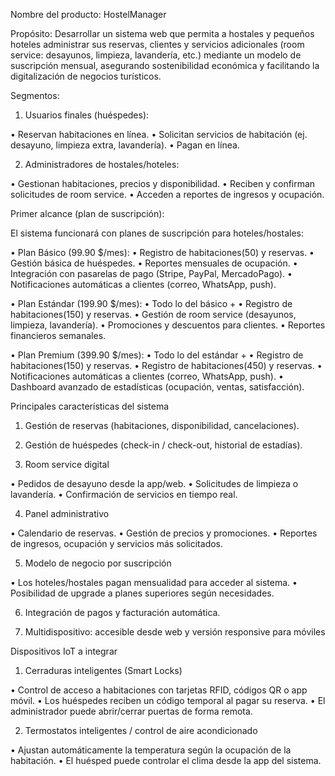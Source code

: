 Nombre del producto: HostelManager

Propósito: Desarrollar un sistema web que permita a hostales y pequeños hoteles administrar sus reservas, clientes y servicios adicionales (room service: desayunos, limpieza, lavandería, etc.) mediante un modelo de suscripción mensual, asegurando sostenibilidad económica y facilitando la digitalización de negocios turísticos.

Segmentos:

1. Usuarios finales (huéspedes):

• Reservan habitaciones en línea.
• Solicitan servicios de habitación (ej. desayuno, limpieza extra, lavandería).
• Pagan en línea.

2. Administradores de hostales/hoteles:

• Gestionan habitaciones, precios y disponibilidad.
• Reciben y confirman solicitudes de room service.
• Acceden a reportes de ingresos y ocupación.

Primer alcance (plan de suscripción):

El sistema funcionará con planes de suscripción para hoteles/hostales:

• Plan Básico (99.90 $/mes):
• Registro de habitaciones(50) y reservas.
• Gestión básica de huéspedes.
• Reportes mensuales de ocupación.
• Integración con pasarelas de pago (Stripe, PayPal, MercadoPago).
• Notificaciones automáticas a clientes (correo, WhatsApp, push).

• Plan Estándar (199.90 $/mes):
• Todo lo del básico +
• Registro de habitaciones(150) y reservas.
• Gestión de room service (desayunos, limpieza, lavandería).
• Promociones y descuentos para clientes.
• Reportes financieros semanales.

• Plan Premium (399.90 $/mes):
• Todo lo del estándar +
• Registro de habitaciones(150) y reservas.
• Registro de habitaciones(450) y reservas.
• Notificaciones automáticas a clientes (correo, WhatsApp, push).
• Dashboard avanzado de estadísticas (ocupación, ventas, satisfacción).

Principales características del sistema

1. Gestión de reservas (habitaciones, disponibilidad, cancelaciones).

2. Gestión de huéspedes (check-in / check-out, historial de estadías).

3. Room service digital

• Pedidos de desayuno desde la app/web.
• Solicitudes de limpieza o lavandería.
• Confirmación de servicios en tiempo real.

4. Panel administrativo

• Calendario de reservas.
• Gestión de precios y promociones.
• Reportes de ingresos, ocupación y servicios más solicitados.

5. Modelo de negocio por suscripción

• Los hoteles/hostales pagan mensualidad para acceder al sistema.
• Posibilidad de upgrade a planes superiores según necesidades.

6. Integración de pagos y facturación automática.

7. Multidispositivo: accesible desde web y versión responsive para móviles

Dispositivos IoT a integrar

1. Cerraduras inteligentes (Smart Locks)

• Control de acceso a habitaciones con tarjetas RFID, códigos QR o app móvil.
• Los huéspedes reciben un código temporal al pagar su reserva.
• El administrador puede abrir/cerrar puertas de forma remota.

2. Termostatos inteligentes / control de aire acondicionado

• Ajustan automáticamente la temperatura según la ocupación de la habitación.
• El huésped puede controlar el clima desde la app del sistema.
